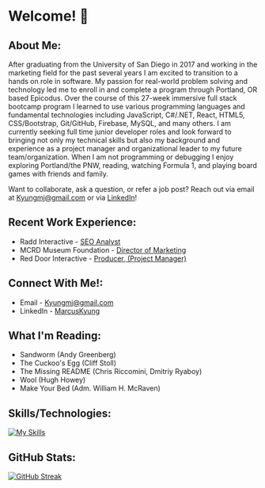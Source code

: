 # Welcome!  👋

## About Me:
After graduating from the University of San Diego in 2017 and working in the marketing field for the past several years I am excited to transition to a hands on role in software. My passion for real-world problem solving and technology led me to enroll in and complete a program through Portland, OR based Epicodus. Over the course of this 27-week immersive full stack bootcamp program I learned to use various programming languages and fundamental technologies including JavaScript, C#/.NET, React, HTML5, CSS/Bootstrap, Git/GitHub, Firebase, MySQL, and many others. I am currently seeking full time junior developer roles and look forward to bringing not only my technical skills but also my background and experience as a project manager and organizational leader to my future team/organization. When I am not programming or debugging I enjoy exploring Portland/the PNW, reading, watching Formula 1, and playing board games with friends and family. 

Want to collaborate, ask a question, or refer a job post? Reach out via email at Kyungmj@gmail.com or via [LinkedIn](https://www.linkedin.com/in/marcuskyung/)!

## Recent Work Experience:
- Radd Interactive - [SEO Analyst](https://www.linkedin.com/in/marcuskyung/)<br>
- MCRD Museum Foundation - [Director of Marketing](https://www.linkedin.com/in/marcuskyung/)<br>
- Red Door Interactive - [Producer, (Project Manager)](https://www.linkedin.com/in/marcuskyung/)<br>

## Connect With Me!:
- Email - Kyungmj@gmail.com<br>
- LinkedIn - [MarcusKyung](https://www.linkedin.com/in/marcuskyung/)<br>

## What I'm Reading:
- Sandworm (Andy Greenberg)
- The Cuckoo's Egg (Cliff Stoll)
- The Missing README (Chris Riccomini, Dmitriy Ryaboy)
- Wool (Hugh Howey)
- Make Your Bed (Adm. William H. McRaven)

## Skills/Technologies: 
[![My Skills](https://skillicons.dev/icons?i=js,html,css,bootstrap,webpack,js,cs,dotnet,react,mysql,github,vscode,postman,bots)](https://skillicons.dev)

## GitHub Stats: 
[![GitHub Streak](https://streak-stats.demolab.com/?user=MarcusKyung&theme=dark)](https://git.io/streak-stats)
